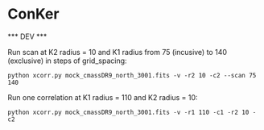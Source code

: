 # ConKer

*** DEV ***

Run scan at K2 radius = 10 and K1 radius from 75 (incusive) to 140 (exclusive) in steps of grid_spacing:
```
python xcorr.py mock_cmassDR9_north_3001.fits -v -r2 10 -c2 --scan 75 140
```

Run one correlation at K1 radius = 110 and K2 radius = 10:
```
python xcorr.py mock_cmassDR9_north_3001.fits -v -r1 110 -c1 -r2 10 -c2
```
